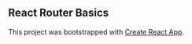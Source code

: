 ## React Router Basics
This project was bootstrapped with [Create React App](https://github.com/facebookincubator/create-react-app).

